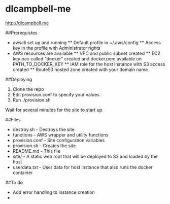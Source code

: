 # dlcampbell-me
http://dlcampbell.me

##Prerequistes

* awscli set up and running 
** Default profile in ~/.aws/config
** Access key in the profile with Administrator rights
* AWS resources are available
** VPC and public subnet created
** EC2 key pair called "docker" created and docker.pem available on PATH_TO_DOCKER_KEY
** IAM role for the host instance with S3 access created
** Route53 hosted zone created with your domain name

##Deploying

1. Clone the repo
2. Edit provision.conf to specify your values
3. Run ./provision.sh

Wait for several minutes for the site to start up.

##Files

* destroy.sh - Destroys the site
* functions - AWS wrapper and utility functions
* provision.conf - Site configuration variables
* provision.sh - Creates the site
* README.md - This file
* site/ - A static web root that will be deployed to S3 and loaded by the host
* userdata.txt - User data for host instance that also runs the docker container

##To do

* Add error handling to instance creation
* 
